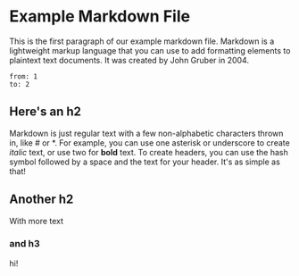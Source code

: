 # Example Markdown File

This is the first paragraph of our example markdown file. Markdown is a lightweight markup language that you can use to add formatting elements to plaintext text documents. It was created by John Gruber in 2004.

```toc
from: 1
to: 2
```

## Here's an h2

Markdown is just regular text with a few non-alphabetic characters thrown in, like # or \*. For example, you can use one asterisk or underscore to create _italic_ text, or use two for **bold** text. To create headers, you can use the hash symbol followed by a space and the text for your header. It's as simple as that!

## Another h2

With more text

### and h3

hi!
